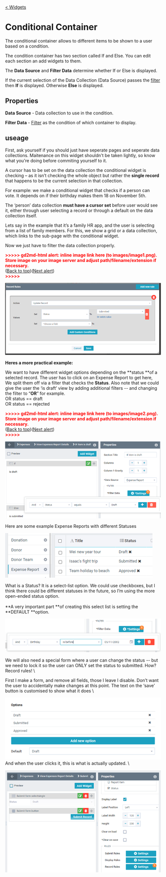 [< Widgets](../Widgets.md)

# Conditional Container

The conditional container allows to different items to be shown to a user based on a condition.

The condition container has two section called If and Else. You can edit each section an add widgets to them.

The **Data Source** and **Filter Data** determine whether If or Else is displayed.

If the current selection of the Data Collection (Data Source) passes the [filter](../../../concepts/filters/Filters.md) then **If** is displayed. Otherwise **Else** is displayed.

## Properties

**Data Source** - Data collection to use in the condition.

**Filter Data** - [Filter](../../../concepts/recordRules/RecordRules.md) as the condition of which container to display.

## useage
 
First, ask yourself if you should just have seperate pages and seperate data collections.
Maitenance on this widget shouldn't be taken lightly, so know what you're doing before commiting yourself to it. 

A cursor has to be set on the data collection the conditional widget is checking – as it isn’t checking the whole object but rather the **single record** that happens to be the current selection in that collection.

For example: we make a conditional widget that checks if a person can vote. It depends on if their birthday makes them 18 on November 5th.

The ‘person’ data collection **must have a cursor set** before user would see it, either through user selecting a record or through a default on the data collection itself.

Lets say in the example that it’s a family HR app, and the user is selecting from a list of family members. For this, we show a grid or a data collection, which links to the sub-page with the conditional widget.

Now we just have to filter the data collection properly.



<p id="gdcalert1" ><span style="color: red; font-weight: bold">>>>>>  gd2md-html alert: inline image link here (to images/image1.png). Store image on your image server and adjust path/filename/extension if necessary. </span><br>(<a href="#">Back to top</a>)(<a href="#gdcalert2">Next alert</a>)<br><span style="color: red; font-weight: bold">>>>>> </span></p>


![alt_text](images/image1.png "image_tooltip")


**Heres a more practical example:**

We want to have different widget options depending on the **status **of a selected record. The user has to click on an Expense Report to get here,  \
We split them off via a filter that checks the **Status**. Also note that we could give the user the ‘is draft’ view by adding additional filters -- and changing the filter to “**OR**” for example.  \
OR status == draft \
OR status == rejected



<p id="gdcalert2" ><span style="color: red; font-weight: bold">>>>>>  gd2md-html alert: inline image link here (to images/image2.png). Store image on your image server and adjust path/filename/extension if necessary. </span><br>(<a href="#">Back to top</a>)(<a href="#gdcalert3">Next alert</a>)<br><span style="color: red; font-weight: bold">>>>>> </span></p>


![alt_text](images/image2.png "image_tooltip")


Here are some example Expense Reports with different Statuses

![alt_text](images/image3.png "image_tooltip")


What is a Status? It is a select-list option. We could use checkboxes, but I think there could be different statuses in the future, so I’m using the more open-ended status option.  \
 \
**A very important part **of creating this select list is setting the **DEFAULT **option.  

![alt_text](images/image4.png "image_tooltip")


We will also need a special form where a user can change the status -- but we need to lock it so the user can ONLY set the status to submitted. How? Record rules! \


First I make a form, and remove all fields, those I leave I disable. Don’t want the user to accidentally make changes at this point. The text on the ‘save’ button is customised to show what it does \


![alt_text](images/image5.png "image_tooltip")
 \
And when the user clicks it, this is what is actually updated. \


![alt_text](images/image6.png "image_tooltip")

